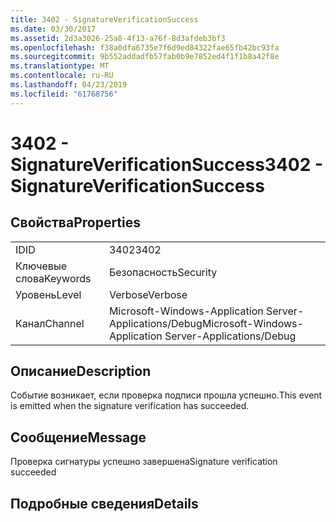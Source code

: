 ```yaml
---
title: 3402 - SignatureVerificationSuccess
ms.date: 03/30/2017
ms.assetid: 2d3a3026-25a8-4f13-a76f-8d3afdeb3bf3
ms.openlocfilehash: f38a0dfa6735e7f6d9ed84322fae65fb42bc93fa
ms.sourcegitcommit: 9b552addadfb57fab0b9e7852ed4f1f1b8a42f8e
ms.translationtype: MT
ms.contentlocale: ru-RU
ms.lasthandoff: 04/23/2019
ms.locfileid: "61768756"
---
```

# <a name="3402---signatureverificationsuccess"></a><span data-ttu-id="330f8-102">3402 - SignatureVerificationSuccess</span><span class="sxs-lookup"><span data-stu-id="330f8-102">3402 - SignatureVerificationSuccess</span></span>
## <a name="properties"></a><span data-ttu-id="330f8-103">Свойства</span><span class="sxs-lookup"><span data-stu-id="330f8-103">Properties</span></span>  
  
|||  
|-|-|  
|<span data-ttu-id="330f8-104">ID</span><span class="sxs-lookup"><span data-stu-id="330f8-104">ID</span></span>|<span data-ttu-id="330f8-105">3402</span><span class="sxs-lookup"><span data-stu-id="330f8-105">3402</span></span>|  
|<span data-ttu-id="330f8-106">Ключевые слова</span><span class="sxs-lookup"><span data-stu-id="330f8-106">Keywords</span></span>|<span data-ttu-id="330f8-107">Безопасность</span><span class="sxs-lookup"><span data-stu-id="330f8-107">Security</span></span>|  
|<span data-ttu-id="330f8-108">Уровень</span><span class="sxs-lookup"><span data-stu-id="330f8-108">Level</span></span>|<span data-ttu-id="330f8-109">Verbose</span><span class="sxs-lookup"><span data-stu-id="330f8-109">Verbose</span></span>|  
|<span data-ttu-id="330f8-110">Канал</span><span class="sxs-lookup"><span data-stu-id="330f8-110">Channel</span></span>|<span data-ttu-id="330f8-111">Microsoft-Windows-Application Server-Applications/Debug</span><span class="sxs-lookup"><span data-stu-id="330f8-111">Microsoft-Windows-Application Server-Applications/Debug</span></span>|  
  
## <a name="description"></a><span data-ttu-id="330f8-112">Описание</span><span class="sxs-lookup"><span data-stu-id="330f8-112">Description</span></span>  
 <span data-ttu-id="330f8-113">Событие возникает, если проверка подписи прошла успешно.</span><span class="sxs-lookup"><span data-stu-id="330f8-113">This event is emitted when the signature verification has succeeded.</span></span>  
  
## <a name="message"></a><span data-ttu-id="330f8-114">Сообщение</span><span class="sxs-lookup"><span data-stu-id="330f8-114">Message</span></span>  
 <span data-ttu-id="330f8-115">Проверка сигнатуры успешно завершена</span><span class="sxs-lookup"><span data-stu-id="330f8-115">Signature verification succeeded</span></span>  
  
## <a name="details"></a><span data-ttu-id="330f8-116">Подробные сведения</span><span class="sxs-lookup"><span data-stu-id="330f8-116">Details</span></span>

